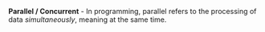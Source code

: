 
**Parallel / Concurrent** - In programming, parallel refers to the processing of data *simultaneously*, meaning at the same time.